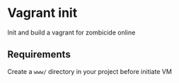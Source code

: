 # Vagrant init

Init and build a vagrant for zombicide online

## Requirements

Create a `www/` directory in your project before initiate VM
